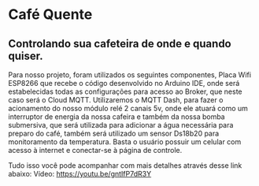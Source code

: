 

# Café Quente
## Controlando sua cafeteira de onde e quando quiser.

Para nosso projeto, foram utilizados os seguintes componentes, Placa Wifi ESP8266 que recebe o código desenvolvido no Arduino IDE, 
onde será estabelecidas todas as configurações para acesso ao Broker, que neste caso será o Cloud MQTT. Utilizaremos o MQTT Dash, 
para fazer o acionamento do nosso módulo relé 2 canais 5v, onde ele atuará como um interruptor de energia da nossa cafeira e também
da nossa bomba submersiva, que será utilizada para adicionar a água necessária para preparo do café, também será utilizado um sensor Ds18b20 para monitoramento da temperatura. Basta o usuário possuir um celular com acesso à internet e conectar-se à página de controle.

Tudo isso você pode acompanhar com mais detalhes através desse link abaixo:
Vídeo: https://youtu.be/gntIfP7dR3Y

